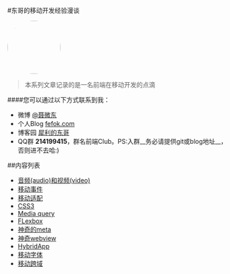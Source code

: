 #东哥的移动开发经验漫谈

<img src="http://www.fefork.com/images/me.jpg" width="120" height="120" style="border-radius: 60px;" />

> 本系列文章记录的是一名前端在移动开发的点滴

####您可以通过以下方式联系到我：
- 微博 [@聂微东](http://weibo.com/darrencode)
- 个人Blog [fefok.com](http://www.fefork.com/)
- 博客园 [犀利的东哥](http://www.cnblogs.com/Darren_code/)
- QQ群 **214199415**，群名前端Club。PS:入群__务必请提供git或blog地址__，否则进不去哈:)


##内容列表

- [音频(audio)和视频(video)](multimedia.md)
- [移动事件](event.md)
- [移动适配](adapter.md)
- [CSS3](css3.md)
- [Media query](mediaquery.md)
- [FLexbox](flexbox.md)
- [神奇的meta](meta.md)
- [神奇webview](webview.md)
- [HybridApp](hybrid.md)
- [移动字体](font.md)
- [移动跨域](cross.md)







